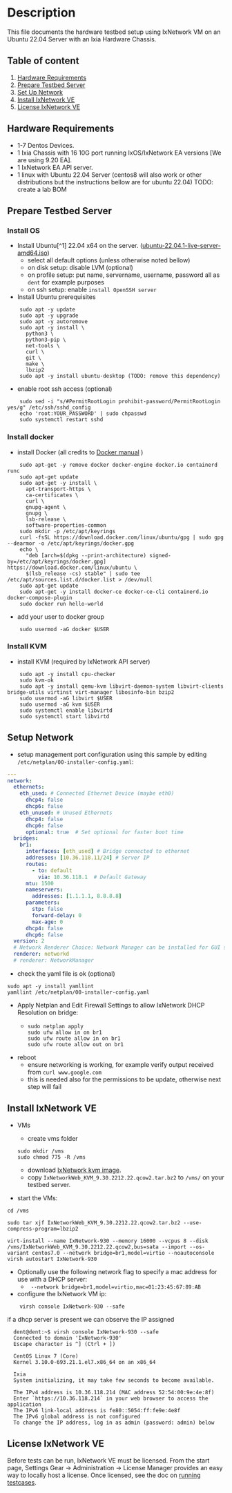 # Description

This file documents the hardware testbed setup using IxNetwork VM on an Ubuntu 22.04 Server with an Ixia Hardware Chassis.

## Table of content

1. [Hardware Requirements](#hardware-requirements)
1. [Prepare Testbed Server](#prepare-testbed-server)
1. [Set Up Network](#setup-network)
1. [Install IxNetwork VE](#install-ixnetwork-ve)
1. [License IxNetwork VE](#license-ixnetwork-ve)
## Hardware Requirements

* 1-7 Dentos Devices.
* 1 Ixia Chassis with 16 10G port running IxOS/IxNetwork EA versions [We are using 9.20 EA].
* 1 IxNetwork EA API server.
* 1 linux with Ubuntu 22.04 Server (centos8 will also work or other distributions but the instructions bellow are for ubuntu 22.04)
TODO: create a lab BOM

## Prepare Testbed Server

### Install OS

* Install Ubuntu[^1] 22.04 x64 on the server. ([ubuntu-22.04.1-live-server-amd64.iso](https://releases.ubuntu.com/22.04/))
  * select all default options (unless otherwise noted bellow)
  * on disk setup: disable LVM (optional)
  * on profile setup: put name, servername, username, password all as `dent` for example purposes
  * on ssh setup: enable `install OpenSSH server`
* Install Ubuntu prerequisites

```Shell
    sudo apt -y update
    sudo apt -y upgrade
    sudo apt -y autoremove
    sudo apt -y install \
      python3 \
      python3-pip \
      net-tools \
      curl \
      git \
      make \
      lbzip2
    sudo apt -y install ubuntu-desktop (TODO: remove this dependency)
```

* enable root ssh access (optional)

```Shell
    sudo sed -i "s/#PermitRootLogin prohibit-password/PermitRootLogin yes/g" /etc/ssh/sshd_config
    echo 'root:YOUR_PASSWORD' | sudo chpasswd
    sudo systemctl restart sshd
```

### Install docker

* install Docker (all credits to [Docker manual](https://docs.docker.com/engine/install/ubuntu/) )

```Shell
    sudo apt-get -y remove docker docker-engine docker.io containerd runc
    sudo apt-get update
    sudo apt-get -y install \
      apt-transport-https \
      ca-certificates \
      curl \
      gnupg-agent \
      gnupg \
      lsb-release \
      software-properties-common
    sudo mkdir -p /etc/apt/keyrings
    curl -fsSL https://download.docker.com/linux/ubuntu/gpg | sudo gpg --dearmor -o /etc/apt/keyrings/docker.gpg
    echo \
      "deb [arch=$(dpkg --print-architecture) signed-by=/etc/apt/keyrings/docker.gpg] https://download.docker.com/linux/ubuntu \
      $(lsb_release -cs) stable" | sudo tee /etc/apt/sources.list.d/docker.list > /dev/null
    sudo apt-get update
    sudo apt-get -y install docker-ce docker-ce-cli containerd.io docker-compose-plugin
    sudo docker run hello-world
```

* add your user to docker group

```Shell
    sudo usermod -aG docker $USER
```

### Install KVM

* install KVM (required by IxNetwork API server)

```Shell
    sudo apt -y install cpu-checker
    sudo kvm-ok
    sudo apt -y install qemu-kvm libvirt-daemon-system libvirt-clients bridge-utils virtinst virt-manager libosinfo-bin bzip2
    sudo usermod -aG libvirt $USER
    sudo usermod -aG kvm $USER
    sudo systemctl enable libvirtd
    sudo systemctl start libvirtd
```

## Setup Network
* setup management port configuration using this sample by editing `/etc/netplan/00-installer-config.yaml`:

```Yaml
---
network:
  ethernets:
    eth_used: # Connected Ethernet Device (maybe eth0)
      dhcp4: false
      dhcp6: false
    eth_unused: # Unused Ethernets
      dhcp4: false
      dhcp6: false
      optional: true  # Set optional for faster boot time
  bridges:
    br1:
      interfaces: [eth_used] # Bridge connected to ethernet
      addresses: [10.36.118.11/24] # Server IP
      routes:
        - to: default
          via: 10.36.118.1  # Default Gateway
      mtu: 1500
      nameservers:
        addresses: [1.1.1.1, 8.8.8.8]
      parameters:
        stp: false
        forward-delay: 0
        max-age: 0
      dhcp4: false
      dhcp6: false
  version: 2
  # Network Renderer Choice: Network Manager can be installed for GUI support, but unncessary
  renderer: networkd
  # renderer: NetworkManager 
```

* check the yaml file is ok (optional)

```Shell
sudo apt -y install yamllint
yamllint /etc/netplan/00-installer-config.yaml
```
* Apply Netplan and Edit Firewall Settings to allow IxNetwork DHCP Resolution on bridge:
  * ```Shell
    sudo netplan apply
    sudo ufw allow in on br1
    sudo ufw route allow in on br1
    sudo ufw route allow out on br1
    ```
* reboot
  * ensure networking is working, for example verify output received from ```curl www.google.com```
  * this is needed also for the permissions to be update, otherwise next step will fail

## Install IxNetwork VE

* VMs
  * create vms folder

  ```Shell
  sudo mkdir /vms
  sudo chmod 775 -R /vms
  ```

  * download [IxNetwork kvm image](https://downloads.ixiacom.com/support/downloads_and_updates/public/ixnetwork/9.30/IxNetworkWeb_KVM_9.30.2212.22.qcow2.tar.bz2).
  * copy `IxNetworkWeb_KVM_9.30.2212.22.qcow2.tar.bz2` to `/vms/` on your testbed server.

* start the VMs:


```Shell
cd /vms

sudo tar xjf IxNetworkWeb_KVM_9.30.2212.22.qcow2.tar.bz2 --use-compress-program=lbzip2

virt-install --name IxNetwork-930 --memory 16000 --vcpus 8 --disk /vms/IxNetworkWeb_KVM_9.30.2212.22.qcow2,bus=sata --import --os-variant centos7.0 --network bridge=br1,model=virtio --noautoconsole
virsh autostart IxNetwork-930

```
  * Optionally use the following network flag to specify a mac address for use with a DHCP server:
    * ``` --network bridge=br1,model=virtio,mac=01:23:45:67:89:AB``` 
* configure the IxNetwork VM ip:

```Shell
    virsh console IxNetwork-930 --safe
```

  if a dhcp server is present we can observe the IP assigned

```code
  dent@dent:~$ virsh console IxNetwork-930 --safe
  Connected to domain 'IxNetwork-930'
  Escape character is ^] (Ctrl + ])

  CentOS Linux 7 (Core)
  Kernel 3.10.0-693.21.1.el7.x86_64 on an x86_64

  Ixia
  System initializing, it may take few seconds to become available.

  The IPv4 address is 10.36.118.214 (MAC address 52:54:00:9e:4e:8f)
  Enter `https://10.36.118.214` in your web browser to access the application
  The IPv6 link-local address is fe80::5054:ff:fe9e:4e8f
  The IPv6 global address is not configured
  To change the IP address, log in as admin (password: admin) below
```
## License IxNetwork VE
Before tests can be run, IxNetwork VE must be licensed. From the start page, Settings Gear -> Administration -> License Manager provides an easy way to locally host a license. Once licensed, see the doc on [running testcases](How_to_start_and_run_testcases.md).
